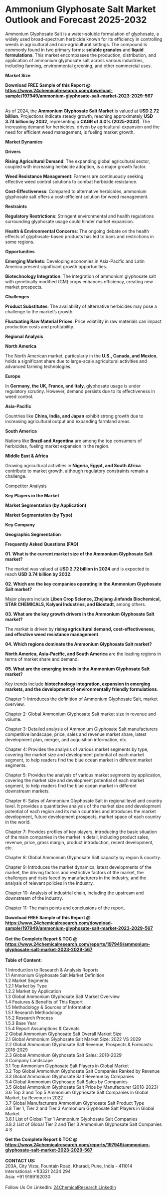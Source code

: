 <h1>Ammonium Glyphosate Salt Market Outlook and Forecast 2025-2032</h1><p>Ammonium Glyphosate Salt is a water-soluble formulation of glyphosate, a widely used broad-spectrum herbicide known for its efficiency in controlling weeds in agricultural and non-agricultural settings. The compound is commonly found in two primary forms: <strong>soluble granules</strong> and <strong>liquid formulations</strong>. This market encompasses the production, distribution, and application of ammonium glyphosate salt across various industries, including farming, environmental greening, and other commercial uses.</p><p>
<strong>Market Size</strong></p><p>
</p><div><b>Download FREE Sample of this Report @ 
            <a href="https://www.24chemicalresearch.com/download-sample/197949/ammonium-glyphosate-salt-market-2023-2029-567">
            https://www.24chemicalresearch.com/download-sample/197949/ammonium-glyphosate-salt-market-2023-2029-567</a></b></div><br><p>As of 2024, the <strong>Ammonium Glyphosate Salt Market</strong> is valued at <strong>USD 2.72 billion</strong>. Projections indicate steady growth, reaching approximately <strong>USD 3.74 billion by 2032</strong>, representing a <strong>CAGR of 4.0% (2025-2032)</strong>. The increasing demand for herbicides, driven by agricultural expansion and the need for efficient weed management, is fueling market growth.</p><p>
<strong>Market Dynamics</strong></p><p>
<strong>Drivers</strong></p><p>
</p><p><strong>Rising Agricultural Demand</strong>: The expanding global agricultural sector, coupled with increasing herbicide adoption, is a major growth factor.</p><p><strong>Weed Resistance Management</strong>: Farmers are continuously seeking effective weed control solutions to combat herbicide resistance.</p><p><strong>Cost-Effectiveness</strong>: Compared to alternative herbicides, ammonium glyphosate salt offers a cost-efficient solution for weed management.</p><p>
<strong>Restraints</strong></p><p>
</p><p><strong>Regulatory Restrictions</strong>: Stringent environmental and health regulations surrounding glyphosate usage could hinder market expansion.</p><p><strong>Health &amp; Environmental Concerns</strong>: The ongoing debate on the health effects of glyphosate-based products has led to bans and restrictions in some regions.</p><p>
<strong>Opportunities</strong></p><p>
</p><p><strong>Emerging Markets</strong>: Developing economies in Asia-Pacific and Latin America present significant growth opportunities.</p><p><strong>Biotechnology Integration</strong>: The integration of ammonium glyphosate salt with genetically modified (GM) crops enhances efficiency, creating new market prospects.</p><p>
<strong>Challenges</strong></p><p>
</p><p><strong>Product Substitutes</strong>: The availability of alternative herbicides may pose a challenge to the market’s growth.</p><p><strong>Fluctuating Raw Material Prices</strong>: Price volatility in raw materials can impact production costs and profitability.</p><p>
<strong>Regional Analysis</strong></p><p>
<strong>North America</strong></p><p>
</p><p>The North American market, particularly in the <strong>U.S., Canada, and Mexico</strong>, holds a significant share due to large-scale agricultural activities and advanced farming technologies.</p><p>
<strong>Europe</strong></p><p>
</p><p>In <strong>Germany, the UK, France, and Italy</strong>, glyphosate usage is under regulatory scrutiny. However, demand persists due to its effectiveness in weed control.</p><p>
<strong>Asia-Pacific</strong></p><p>
</p><p>Countries like <strong>China, India, and Japan</strong> exhibit strong growth due to increasing agricultural output and expanding farmland areas.</p><p>
<strong>South America</strong></p><p>
</p><p>Nations like <strong>Brazil and Argentina</strong> are among the top consumers of herbicides, fueling market expansion in the region.</p><p>
<strong>Middle East &amp; Africa</strong></p><p>
</p><p>Growing agricultural activities in <strong>Nigeria, Egypt, and South Africa</strong> contribute to market growth, although regulatory constraints remain a challenge.</p><p>
Competitor Analysis</p><p>
<strong>Key Players in the Market</strong></p><p>
</p><p>
<strong>Market Segmentation (by Application)</strong></p><p>
</p><p>
<strong>Market Segmentation (by Type)</strong></p><p>
</p><p>
<strong>Key Company</strong></p><p>
</p><p>
<strong>Geographic Segmentation</strong></p><p>
</p><p>
<strong>Frequently Asked Questions (FAQ)</strong></p><p>
<strong>01. What is the current market size of the Ammonium Glyphosate Salt market?</strong></p><p>
</p><p>The market was valued at <strong>USD 2.72 billion in 2024</strong> and is expected to reach <strong>USD 3.74 billion by 2032</strong>.</p><p>
<strong>02. Which are the key companies operating in the Ammonium Glyphosate Salt market?</strong></p><p>
</p><p>Major players include <strong>Liben Crop Science, Zhejiang Jinfanda Biochemical, STAR CHEMICALS, Kalyani Industries, and Biostadt</strong>, among others.</p><p>
<strong>03. What are the key growth drivers in the Ammonium Glyphosate Salt market?</strong></p><p>
</p><p>The market is driven by <strong>rising agricultural demand, cost-effectiveness, and effective weed resistance management</strong>.</p><p>
<strong>04. Which regions dominate the Ammonium Glyphosate Salt market?</strong></p><p>
</p><p><strong>North America, Asia-Pacific, and South America</strong> are the leading regions in terms of market share and demand.</p><p>
<strong>05. What are the emerging trends in the Ammonium Glyphosate Salt market?</strong></p><p>
</p><p>Key trends include <strong>biotechnology integration, expansion in emerging markets, and the development of environmentally friendly formulations</strong>.</p><p>
Chapter 1: Introduces the definition of Ammonium Glyphosate Salt, market overview.</p><p>
Chapter 2: Global Ammonium Glyphosate Salt market size in revenue and volume.</p><p>
Chapter 3: Detailed analysis of Ammonium Glyphosate Salt manufacturers competitive landscape, price, sales and revenue market share, latest development plan, merger, and acquisition information, etc.</p><p>
Chapter 4: Provides the analysis of various market segments by type, covering the market size and development potential of each market segment, to help readers find the blue ocean market in different market segments.</p><p>
Chapter 5: Provides the analysis of various market segments by application, covering the market size and development potential of each market segment, to help readers find the blue ocean market in different downstream markets.</p><p>
Chapter 6: Sales of Ammonium Glyphosate Salt in regional level and country level. It provides a quantitative analysis of the market size and development potential of each region and its main countries and introduces the market development, future development prospects, market space of each country in the world.</p><p>
Chapter 7: Provides profiles of key players, introducing the basic situation of the main companies in the market in detail, including product sales, revenue, price, gross margin, product introduction, recent development, etc.</p><p>
Chapter 8: Global Ammonium Glyphosate Salt capacity by region &amp; country.</p><p>
Chapter 9: Introduces the market dynamics, latest developments of the market, the driving factors and restrictive factors of the market, the challenges and risks faced by manufacturers in the industry, and the analysis of relevant policies in the industry.</p><p>
Chapter 10: Analysis of industrial chain, including the upstream and downstream of the industry.</p><p>
Chapter 11: The main points and conclusions of the report.</p><div><b>Download FREE Sample of this Report @ 
            <a href="https://www.24chemicalresearch.com/download-sample/197949/ammonium-glyphosate-salt-market-2023-2029-567">
            https://www.24chemicalresearch.com/download-sample/197949/ammonium-glyphosate-salt-market-2023-2029-567</a></b></div><br><div><b>Get the Complete Report & TOC @ 
            <a href="https://www.24chemicalresearch.com/reports/197949/ammonium-glyphosate-salt-market-2023-2029-567">
            https://www.24chemicalresearch.com/reports/197949/ammonium-glyphosate-salt-market-2023-2029-567</a></b></div><br>
            <b>Table of Content:</b><p>1 Introduction to Research & Analysis Reports<br />
    1.1 Ammonium Glyphosate Salt Market Definition<br />
    1.2 Market Segments<br />
        1.2.1 Market by Type<br />
        1.2.2 Market by Application<br />
    1.3 Global Ammonium Glyphosate Salt Market Overview<br />
    1.4 Features & Benefits of This Report<br />
    1.5 Methodology & Sources of Information<br />
        1.5.1 Research Methodology<br />
        1.5.2 Research Process<br />
        1.5.3 Base Year<br />
        1.5.4 Report Assumptions & Caveats<br />
2 Global Ammonium Glyphosate Salt Overall Market Size<br />
    2.1 Global Ammonium Glyphosate Salt Market Size: 2022 VS 2029<br />
    2.2 Global Ammonium Glyphosate Salt Revenue, Prospects & Forecasts: 2018-2029<br />
    2.3 Global Ammonium Glyphosate Salt Sales: 2018-2029<br />
3 Company Landscape<br />
    3.1 Top Ammonium Glyphosate Salt Players in Global Market<br />
    3.2 Top Global Ammonium Glyphosate Salt Companies Ranked by Revenue<br />
    3.3 Global Ammonium Glyphosate Salt Revenue by Companies<br />
    3.4 Global Ammonium Glyphosate Salt Sales by Companies<br />
    3.5 Global Ammonium Glyphosate Salt Price by Manufacturer (2018-2023)<br />
    3.6 Top 3 and Top 5 Ammonium Glyphosate Salt Companies in Global Market, by Revenue in 2022<br />
    3.7 Global Manufacturers Ammonium Glyphosate Salt Product Type<br />
    3.8 Tier 1, Tier 2 and Tier 3 Ammonium Glyphosate Salt Players in Global Market<br />
        3.8.1 List of Global Tier 1 Ammonium Glyphosate Salt Companies<br />
        3.8.2 List of Global Tier 2 and Tier 3 Ammonium Glyphosate Salt Companies<br />
4 S</p><div><b>Get the Complete Report & TOC @ 
            <a href="https://www.24chemicalresearch.com/reports/197949/ammonium-glyphosate-salt-market-2023-2029-567">
            https://www.24chemicalresearch.com/reports/197949/ammonium-glyphosate-salt-market-2023-2029-567</a></b></div><br><b>CONTACT US:</b><br>
            203A, City Vista, Fountain Road, Kharadi, Pune, India - 411014<br>
            International: +1(332) 2424 294<br>
            Asia: +91 9169162030 <br><br>
            Follow Us On LinkedIn: <a href="https://www.linkedin.com/company/24chemicalresearch/">24ChemicalResearch LinkedIn</a>